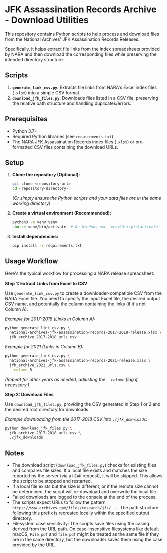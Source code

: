 # JFK Assassination Records Archive - Download Utilities

This repository contains Python scripts to help process and download files from the National Archives' JFK Assassination Records Releases.

Specifically, it helps extract file links from the index spreadsheets provided by NARA and then download the corresponding files while preserving the intended directory structure.

## Scripts

1.  **`generate_link_csv.py`**: Extracts file links from NARA's Excel index files (`.xlsx`) into a simple CSV format.
2.  **`download_jfk_files.py`**: Downloads files listed in a CSV file, preserving the relative path structure and handling duplicates/errors.

## Prerequisites

*   Python 3.7+
*   Required Python libraries (see `requirements.txt`)
*   The NARA JFK Assassination Records index files (`.xlsx`) or pre-formatted CSV files containing the download URLs.

## Setup

1.  **Clone the repository (Optional):**
    ```bash
    git clone <repository-url>
    cd <repository-directory>
    ```
    *(Or simply ensure the Python scripts and your data files are in the same working directory)*

2.  **Create a virtual environment (Recommended):**
    ```bash
    python3 -m venv venv
    source venv/bin/activate  # On Windows use `venv\Scripts\activate`
    ```

3.  **Install dependencies:**
    ```bash
    pip install -r requirements.txt
    ```

## Usage Workflow

Here's the typical workflow for processing a NARA release spreadsheet:

**Step 1: Extract Links from Excel to CSV**

Use `generate_link_csv.py` to create a downloader-compatible CSV from the NARA Excel file. You need to specify the input Excel file, the desired output CSV name, and potentially the column containing the links (if it's not Column A).

*Example for 2017-2018 (Links in Column A):*
```bash
python generate_link_csv.py \
  national-archives-jfk-assassination-records-2017-2018-release.xlsx \
  jfk_archive_2017-2018_urls.csv
```

*Example for 2021 (Links in Column B):*
```bash
python generate_link_csv.py \
  national-archives-jfk-assassination-records-2021-release.xlsx \
  jfk_archive_2021_urls.csv \
  --column B
```

*(Repeat for other years as needed, adjusting the `--column` flag if necessary.)*


**Step 2: Download Files**

Use `download_jfk_files.py`, providing the CSV generated in Step 1 or 2 and the desired root directory for downloads.

*Example downloading from the 2017-2018 CSV into `./jfk_downloads`:*
```bash
python download_jfk_files.py \
  jfk_archive_2017-2018_urls.csv \
  ./jfk_downloads
```

## Notes

*   The download script (`download_jfk_files.py`) checks for existing files and compares file sizes. If a local file exists and matches the size reported by the server (via a `HEAD` request), it will be skipped. This allows the script to be stopped and restarted.
*   If a local file exists but the size is different, or if the remote size cannot be determined, the script will re-download and overwrite the local file.
*   Failed downloads are logged to the console at the end of the process.
*   The scripts expect URLs to follow the pattern `https://www.archives.gov/files/research/jfk/...`. The path structure following this prefix is recreated locally within the specified output directory.
*   Filesystem case sensitivity: The scripts save files using the casing derived from the URL path. On case-insensitive filesystems like default macOS, `File.pdf` and `file.pdf` might be treated as the same file if they are in the same directory, but the downloader saves them using the case provided by the URL.

